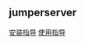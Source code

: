 ## jumperserver

[安装指导](https://docs.jumpserver.org/zh/master/install/setup_by_fast/)
[使用指导](https://docs.jumpserver.org/zh/master/admin-guide/quick_start/)
